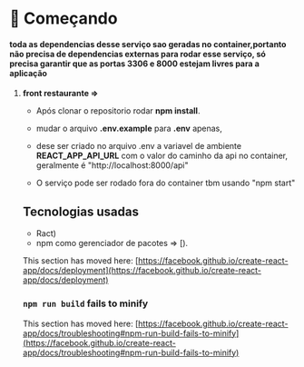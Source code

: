 # 🚀 Começando 
#### toda as dependencias desse serviço sao geradas no container,portanto não precisa de dependencias externas para rodar esse serviço, só precisa garantir que as portas 3306 e 8000 estejam livres para a aplicação

<ol> <li> <b>front restaurante =></b>

 -   Após clonar o repositorio rodar <b>npm install</b>.

 -   mudar o arquivo <b>.env.example</b> para <b>.env</b> apenas,

 -  dese ser criado no arquivo .env a variavel de ambiente <b>REACT_APP_API_URL</b> com o valor do caminho da api no container, geralmente é   "http://localhost:8000/api"

 -  O serviço pode ser rodado fora do container tbm usando "npm start"



## Tecnologias usadas

- Ract)
- npm como gerenciador de pacotes => [).


This section has moved here: [https://facebook.github.io/create-react-app/docs/deployment](https://facebook.github.io/create-react-app/docs/deployment)

### `npm run build` fails to minify

This section has moved here: [https://facebook.github.io/create-react-app/docs/troubleshooting#npm-run-build-fails-to-minify](https://facebook.github.io/create-react-app/docs/troubleshooting#npm-run-build-fails-to-minify)
